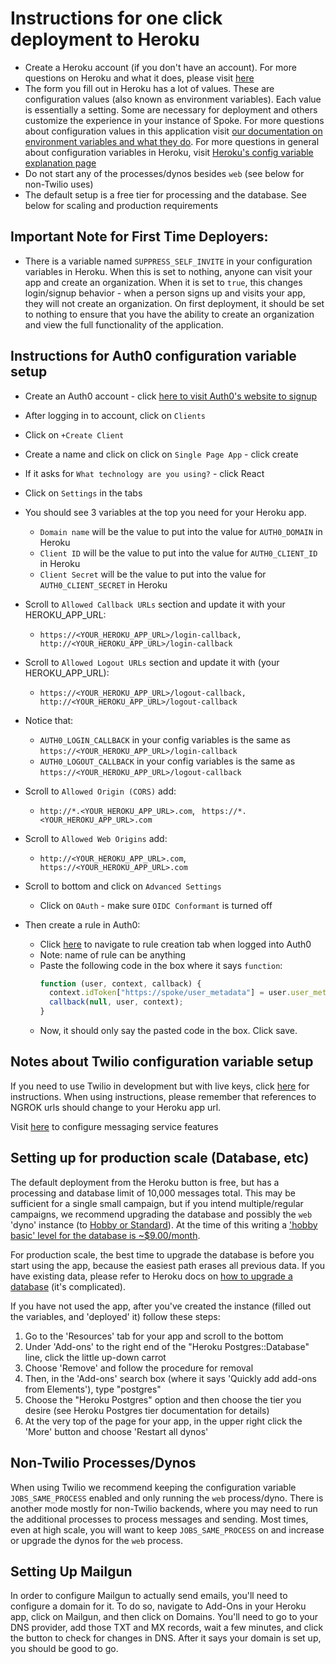# Instructions for one click deployment to Heroku
- Create a Heroku account (if you don't have an account). For more questions on Heroku and what it does, please visit [here](https://www.heroku.com/what)
- The form you fill out in Heroku has a lot of values. These are configuration values (also known as environment variables). Each value is essentially a setting. Some are necessary for deployment and others customize the experience in your instance of Spoke. For more questions about configuration values in this application visit [our documentation on environment variables and what they do](https://github.com/MoveOnOrg/Spoke/blob/main/docs/REFERENCE-environment_variables.md). For more questions in general about configuration variables in Heroku, visit [Heroku's config variable explanation page](https://devcenter.heroku.com/articles/config-vars)
- Do not start any of the processes/dynos besides `web` (see below for non-Twilio uses)
- The default setup is a free tier for processing and the database. See below for scaling and production requirements

## Important Note for First Time Deployers:
- There is a variable named `SUPPRESS_SELF_INVITE` in your configuration variables in Heroku. When this is set to nothing, anyone can visit your app and create an organization. When it is set to `true`, this changes login/signup behavior - when a person signs up and visits your app, they will not create an organization. On first deployment, it should be set to nothing to ensure that you have the ability to create an organization and view the full functionality of the application.

## Instructions for Auth0 configuration variable setup
- Create an Auth0 account - click [here to visit Auth0's website to signup](https://auth0.com/signup)
- After logging in to account, click on `Clients`
- Click on `+Create Client`
- Create a name and click on click on `Single Page App` - click create
- If it asks for `What technology are you using?` - click React
- Click on `Settings` in the tabs
- You should see 3 variables at the top you need for your Heroku app.
  - `Domain name` will be the value to put into the value for `AUTH0_DOMAIN` in Heroku
  - `Client ID` will be the value to put into the value for `AUTH0_CLIENT_ID` in Heroku
  - `Client Secret` will be the value to put into the value for `AUTH0_CLIENT_SECRET` in Heroku

- Scroll to `Allowed Callback URLs` section and update it with your HEROKU_APP_URL:
  - `https://<YOUR_HEROKU_APP_URL>/login-callback, http://<YOUR_HEROKU_APP_URL>/login-callback`

- Scroll to `Allowed Logout URLs` section and update it with (your HEROKU_APP_URL):
  - `https://<YOUR_HEROKU_APP_URL>/logout-callback, http://<YOUR_HEROKU_APP_URL>/logout-callback`

- Notice that:
  - `AUTH0_LOGIN_CALLBACK` in your config variables is the same as `https://<YOUR_HEROKU_APP_URL>/login-callback`
  - `AUTH0_LOGOUT_CALLBACK` in your config variables is the same as `https://<YOUR_HEROKU_APP_URL>/logout-callback`
- Scroll to `Allowed Origin (CORS)` add:
  - `http://*.<YOUR_HEROKU_APP_URL>.com`, ` https://*.<YOUR_HEROKU_APP_URL>.com`
- Scroll to `Allowed Web Origins` add:
  - `http://<YOUR_HEROKU_APP_URL>.com`, ` https://<YOUR_HEROKU_APP_URL>.com`
- Scroll to bottom and click on `Advanced Settings`
  - Click on `OAuth` - make sure `OIDC Conformant` is turned off
- Then create a rule in Auth0:
  - Click [here](https://manage.auth0.com/#/rules/create) to navigate to rule creation tab when logged into Auth0
  - Note: name of rule can be anything
  - Paste the following code in the box where it says `function`:
    ```javascript
    function (user, context, callback) {
      context.idToken["https://spoke/user_metadata"] = user.user_metadata;
      callback(null, user, context);
    }
  - Now, it should only say the pasted code in the box. Click save.


## Notes about Twilio configuration variable setup
If you need to use Twilio in development but with live keys, click [here](https://github.com/MoveOnOrg/Spoke/blob/main/docs/HOWTO_INTEGRATE_TWILIO.md) for instructions.
When using instructions, please remember that references to NGROK urls should change to your Heroku app url.

Visit [here](https://www.twilio.com/docs/api/messaging/services-and-copilot) to configure messaging service features


## Setting up for production scale (Database, etc)

The default deployment from the Heroku button is free, but has a processing and database limit of 10,000 messages total.
This may be sufficient for a single small campaign, but if you intend multiple/regular campaigns, we recommend upgrading
the database and possibly the `web` 'dyno' instance (to [Hobby or Standard](https://devcenter.heroku.com/articles/dynos)).  At the time of this writing a ['hobby basic' level for the database is ~$9.00/month](https://devcenter.heroku.com/articles/heroku-postgres-plans#plan-tiers).

For production scale, the best time to upgrade the database is before you start using the app, because the easiest path erases all
previous data.  If you have existing data, please refer to Heroku docs on [how to upgrade a database](https://devcenter.heroku.com/articles/upgrading-heroku-postgres-databases) (it's complicated).

If you have not used the app, after you've created the instance (filled out the variables, and 'deployed' it)
follow these steps:

1. Go to the 'Resources' tab for your app and scroll to the bottom
2. Under 'Add-ons' to the right end of the "Heroku Postgres::Database" line, click the little up-down carrot
3. Choose 'Remove' and follow the procedure for removal
4. Then, in the 'Add-ons' search box (where it says 'Quickly add add-ons from Elements'), type "postgres"
5. Choose the "Heroku Postgres" option and then choose the tier you desire (see Heroku Postgres tier documentation for details)
6. At the very top of the page for your app, in the upper right click the 'More' button and choose 'Restart all dynos'


## Non-Twilio Processes/Dynos

When using Twilio we recommend keeping the configuration variable `JOBS_SAME_PROCESS` enabled and only running the `web` process/dyno.
There is another mode mostly for non-Twilio backends, where you may need to run the additional processes to process messages and sending.  Most times, even at high scale, you will want to keep `JOBS_SAME_PROCESS` on and increase or upgrade the dynos for the `web` process.

## Setting Up Mailgun
In order to configure Mailgun to actually send emails, you'll need to configure a domain for it. To do so, navigate
to Add-Ons in your Heroku app, click on Mailgun, and then click on Domains. You'll need to go to your DNS provider, add
those TXT and MX records, wait a few minutes, and click the button to check for changes in DNS. After it says your domain
is set up, you should be good to go.
